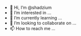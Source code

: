 - 👋 Hi, I’m @shadzium
- 👀 I’m interested in ...
- 🌱 I’m currently learning ...
- 💞️ I’m looking to collaborate on ...
- 📫 How to reach me ...

<!---
shadzium/shadzium is a ✨ special ✨ repository because its `README.md` (this file) appears on your GitHub profile.
You can click the Preview link to take a look at your changes.
--->
